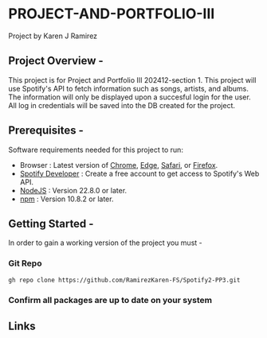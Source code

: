 # PROJECT-AND-PORTFOLIO-III

Project by Karen J Ramirez 

## Project Overview -
This project is for Project and Portfolio III 202412-section 1. This project will use Spotify's API to fetch information such as songs, artists, and albums. The information will only be displayed upon a succesful login for the user. All log in credentials will be saved into the DB created for the project.    

## Prerequisites - 
Software requirements needed for this project to run:

- Browser : Latest version of [Chrome](https://www.google.com/chrome/?brand=ZNUK&gad_source=1&gclid=Cj0KCQjwjY64BhCaARIsAIfc7YY-1MhPktMZJwKDVWjVXiQLGtOBW7WdFkpfdeNvsIfbiWS7Zg7ogtQaAiOUEALw_wcB&gclsrc=aw.ds), [Edge](https://www.microsoft.com/en-us/edge/download?form=MA13FJ), [Safari](https://www.apple.com/safari/), or [Firefox](https://www.mozilla.org/en-US/firefox/). 
- [Spotify Developer](https://developer.spotify.com/) : Create a free account to get access to Spotify's Web API.
- [NodeJS](https://nodejs.org/en) : Version 22.8.0 or later.
- [npm](https://docs.npmjs.com/cli/v8/commands/npm-version) : Version 10.8.2 or later.

## Getting Started - 
 In order to gain a working version of the project you must - 

 ### Git Repo

```bash
gh repo clone https://github.com/RamirezKaren-FS/Spotify2-PP3.git
```
### Confirm all packages are up to date on your system

## Links
